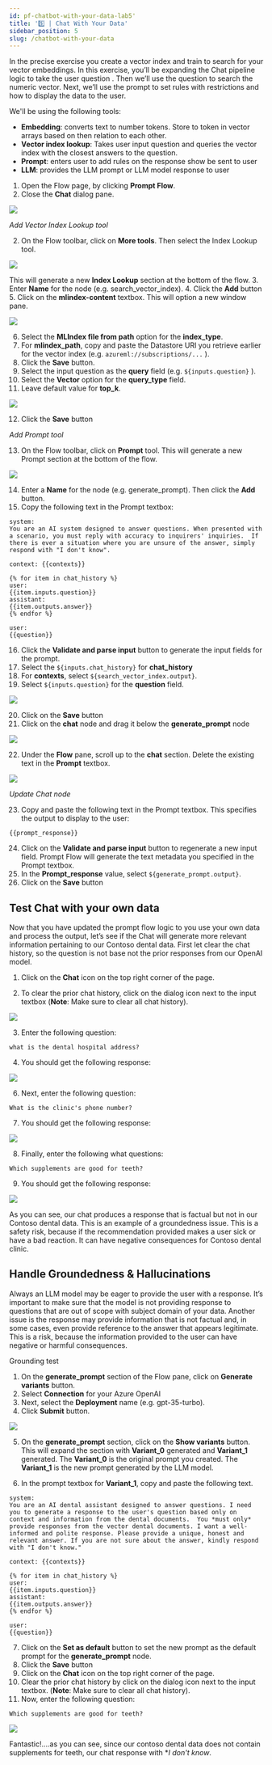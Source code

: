 ```yaml
---
id: pf-chatbot-with-your-data-lab5'
title: '5️⃣ | Chat With Your Data'
sidebar_position: 5
slug: /chatbot-with-your-data
---
```


In the precise exercise you create a vector index and train to search for your vector embeddings.  In this exercise, you’ll be expanding the Chat pipeline logic to take the user question .  Then we’ll use the question to search the numeric vector.  Next, we’ll use the prompt to set rules with restrictions and how to display the data to the user.

We'll be using the following tools:
-	**Embedding**: converts text to number tokens.  Store to token in vector arrays based on then relation to each other.
-	**Vector index lookup**: Takes user input question and queries the vector index with the closest answers to the question.
-	**Prompt**: enters user to add rules on the response show be sent to user
-	**LLM**: provides the LLM prompt or LLM model response to user
 
1.	Open the Flow page, by clicking **Prompt Flow**.
2.  Close the **Chat** dialog pane.

![](/img/tutorial/00-close-chat-window.png)


*Add Vector Index Lookup tool*

2.	On the Flow toolbar, click on **More tools**.  Then select the Index Lookup tool.  

![](/img/tutorial/more-tools.png)

This will generate a new **Index Lookup** section at the bottom of the flow.
3.	Enter **Name** for the node (e.g. search_vector_index).
4.	Click the **Add** button
5.  Click on the **mlindex-content** textbox.  This will option a new window pane.

![](/img/tutorial/select-mlindex.png)

6.  Select the **MLIndex file from path** option for the **index_type**.
7.  For **mlindex_path**, copy and paste the Datastore URI you retrieve earlier for the vector index (e.g. `azureml://subscriptions/...` ).
8.  Click the **Save** button.
9.  Select the input question as the **query** field (e.g. `${inputs.question}` ).
10. Select the **Vector** option for the **query_type** field.
11.	Leave default value for **top_k**.

![](/img/tutorial/search-vector.png)
 
12.	Click the **Save** button

*Add Prompt tool*

13.	On the Flow toolbar, click on **Prompt** tool. This will generate a new Prompt section at the bottom of the flow.

![](/img/tutorial/00-prompt-tool.png)

14.	Enter a **Name** for the node (e.g. generate_prompt).  Then click the **Add** button.
15.	Copy the following text in the Prompt textbox:
```shell
system:
You are an AI system designed to answer questions. When presented with a scenario, you must reply with accuracy to inquirers' inquiries.  If there is ever a situation where you are unsure of the answer, simply respond with "I don't know".    

context: {{contexts}}

{% for item in chat_history %}
user:
{{item.inputs.question}}
assistant:
{{item.outputs.answer}}
{% endfor %}

user:
{{question}}
```
16.	Click the **Validate and parse input** button to generate the input fields for the prompt.
17.	Select the `${inputs.chat_history}` for **chat_history**
18.	For **contexts**, select `${search_vector_index.output}`.
19.	Select `${inputs.question}` for the **question** field.
 
![](/img/tutorial/output_prompt.png)

20.	Click on the **Save** button
21.	Click on the **chat** node and drag it below the **generate_prompt** node

![](/img/tutorial/chat-node.png)
 
22.	Under the **Flow** pane, scroll up to the **chat** section.  Delete the existing text in the **Prompt** textbox.  
 
![](/img/tutorial/chat-node-input.png)

*Update Chat node*

23.	Copy and paste the following text in the Prompt textbox.  This specifies the output to display to the user:

```shell
{{prompt_response}}
```
24.	Click on the **Validate and parse input** button to regenerate a new input field. Prompt Flow will generate the text metadata you specified in the Prompt textbox.
25.	In the **Prompt_response** value, select `${generate_prompt.output}`.
26.	Click on the **Save** button

## Test Chat with your own data

Now that you have updated the prompt flow logic to you use your own data and process the output, let’s see if the Chat will generate more relevant information pertaining to our Contoso dental data.  First let clear the chat history, so the question is not base not the prior responses from our OpenAI model.

1. Click on the **Chat** icon on the top right corner of the page.

2. To clear the prior chat history, click on the dialog icon next to the input textbox (**Note**:  Make sure to clear all chat history).

![](/img/tutorial/00-clear-chat-history.png)

3.	Enter the following question:
```shell
what is the dental hospital address?
```
4.	You should get the following response:

![](/img/tutorial/dental-clinic-address.png)
 
6.	Next, enter the following question:

```shell
What is the clinic's phone number?
```

7.	You should get the following response:

![](/img/tutorial/dental-clinic-phone.png)
 
8.	Finally, enter the following what questions:
```shell
Which supplements are good for teeth?
```

9.	You should get the following response:
 
![](/img/tutorial/00-teeth-vitamins.png)

As you can see, our chat produces a response that is factual but not in our Contoso dental data. This is an example of a groundedness issue. This is a safety risk, because if the recommendation provided makes a user sick or have a bad reaction. It can have negative consequences for Contoso dental clinic.


## Handle Groundedness & Hallucinations

Always an LLM model may be eager to provide the user with a response.  It’s important to make sure that the model is not providing response to questions that are out of scope with subject domain of your data.  Another issue is the response may provide information that is not factual and, in some cases, even provide reference to the answer that appears legitimate.  This is a risk, because the information provided to the user can have negative or harmful consequences.

Grounding test
1.	On the **generate_prompt** section of the Flow pane, click on **Generate variants** button. 
2.	Select **Connection** for your Azure OpenAI 
3.	Next, select the **Deployment** name (e.g. gpt-35-turbo).
4.	Click **Submit** button.  

![](/img/tutorial/00-generate-variant.png)

5. On the **generate_prompt** section, click on the **Show variants** button.
This will expand the section with **Variant_0** generated and **Variant_1** generated.  The **Variant_0** is the original prompt you created.  The **Variant_1** is the new prompt generated by the LLM model. 

6.	In the prompt textbox for **Variant_1**, copy and paste the following text.  

```shell
system:
You are an AI dental assistant designed to answer questions. I need you to generate a response to the user's question based only on context and information from the dental documents.  You *must only* provide responses from the vector dental documents. I want a well-informed and polite response. Please provide a unique, honest and relevant answer. If you are not sure about the answer, kindly respond with "I don't know."

context: {{contexts}}

{% for item in chat_history %}
user:
{{item.inputs.question}}
assistant:
{{item.outputs.answer}}
{% endfor %}

user:
{{question}}
```
7. Click on the **Set as default** button to set the new prompt as the default prompt for the **generate_prompt** node.
8.	Click the **Save** button
9.  Click on the **Chat** icon on the top right corner of the page.
10. Clear the prior chat history by click on the dialog icon next to the input textbox.  (**Note**:  Make sure to clear all chat history).
11.	Now, enter the following question:
```shell
Which supplements are good for teeth?
```

![](/img/tutorial/00-i-dont-know.png)

Fantastic!....as you can see, since our contoso dental data does not contain supplements for teeth, our chat response with **I don't know*. 
 
